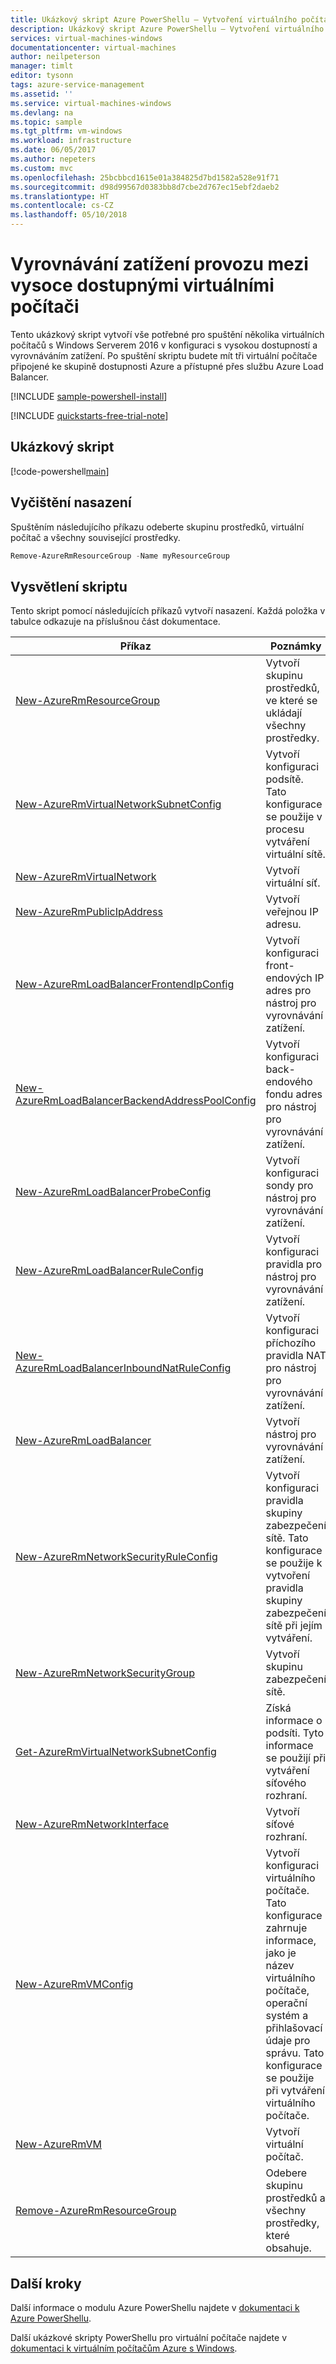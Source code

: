 ```yaml
---
title: Ukázkový skript Azure PowerShellu – Vytvoření virtuálního počítače s Windows a NLB | Microsoft Docs
description: Ukázkový skript Azure PowerShellu – Vytvoření virtuálního počítače s Windows a NLB
services: virtual-machines-windows
documentationcenter: virtual-machines
author: neilpeterson
manager: timlt
editor: tysonn
tags: azure-service-management
ms.assetid: ''
ms.service: virtual-machines-windows
ms.devlang: na
ms.topic: sample
ms.tgt_pltfrm: vm-windows
ms.workload: infrastructure
ms.date: 06/05/2017
ms.author: nepeters
ms.custom: mvc
ms.openlocfilehash: 25bcbbcd1615e01a384825d7bd1582a528e91f71
ms.sourcegitcommit: d98d99567d0383bb8d7cbe2d767ec15ebf2daeb2
ms.translationtype: HT
ms.contentlocale: cs-CZ
ms.lasthandoff: 05/10/2018
---
```

# <a name="load-balance-traffic-between-highly-available-virtual-machines"></a>Vyrovnávání zatížení provozu mezi vysoce dostupnými virtuálními počítači

Tento ukázkový skript vytvoří vše potřebné pro spuštění několika virtuálních počítačů s Windows Serverem 2016 v konfiguraci s vysokou dostupností a vyrovnáváním zatížení. Po spuštění skriptu budete mít tři virtuální počítače připojené ke skupině dostupnosti Azure a přístupné přes službu Azure Load Balancer.

[!INCLUDE [sample-powershell-install](../../../includes/sample-powershell-install-no-ssh.md)]

[!INCLUDE [quickstarts-free-trial-note](../../../includes/quickstarts-free-trial-note.md)]

## <a name="sample-script"></a>Ukázkový skript

[!code-powershell[main](../../../powershell_scripts/virtual-machine/create-vm-nlb/create-vm-nlb.ps1 "Create VM NLB")]

## <a name="clean-up-deployment"></a>Vyčištění nasazení 

Spuštěním následujícího příkazu odeberte skupinu prostředků, virtuální počítač a všechny související prostředky.

```powershell
Remove-AzureRmResourceGroup -Name myResourceGroup
```

## <a name="script-explanation"></a>Vysvětlení skriptu

Tento skript pomocí následujících příkazů vytvoří nasazení. Každá položka v tabulce odkazuje na příslušnou část dokumentace.

| Příkaz | Poznámky |
|---|---|
| [New-AzureRmResourceGroup](/powershell/module/azurerm.resources/new-azurermresourcegroup) | Vytvoří skupinu prostředků, ve které se ukládají všechny prostředky. |
| [New-AzureRmVirtualNetworkSubnetConfig](/powershell/module/azurerm.network/new-azurermvirtualnetworksubnetconfig) | Vytvoří konfiguraci podsítě. Tato konfigurace se použije v procesu vytváření virtuální sítě. |
| [New-AzureRmVirtualNetwork](/powershell/module/azurerm.network/new-azurermvirtualnetwork) | Vytvoří virtuální síť. |
| [New-AzureRmPublicIpAddress](/powershell/module/azurerm.network/new-azurermpublicipaddress) | Vytvoří veřejnou IP adresu. |
| [New-AzureRmLoadBalancerFrontendIpConfig](/powershell/module/azurerm.network/new-azurermloadbalancerfrontendipconfig) | Vytvoří konfiguraci front-endových IP adres pro nástroj pro vyrovnávání zatížení. |
| [New-AzureRmLoadBalancerBackendAddressPoolConfig](/powershell/module/azurerm.network/new-azurermloadbalancerbackendaddresspoolconfig) | Vytvoří konfiguraci back-endového fondu adres pro nástroj pro vyrovnávání zatížení. |
| [New-AzureRmLoadBalancerProbeConfig](/powershell/module/azurerm.network/new-azurermloadbalancerprobeconfig) | Vytvoří konfiguraci sondy pro nástroj pro vyrovnávání zatížení. |
| [New-AzureRmLoadBalancerRuleConfig](/powershell/module/azurerm.network/new-azurermloadbalancerruleconfig) | Vytvoří konfiguraci pravidla pro nástroj pro vyrovnávání zatížení. |
| [New-AzureRmLoadBalancerInboundNatRuleConfig](/powershell/module/azurerm.network/new-azurermloadbalancerinboundnatruleconfig) | Vytvoří konfiguraci příchozího pravidla NAT pro nástroj pro vyrovnávání zatížení. |
| [New-AzureRmLoadBalancer](/powershell/module/azurerm.network/new-azurermloadbalancer) | Vytvoří nástroj pro vyrovnávání zatížení. |
| [New-AzureRmNetworkSecurityRuleConfig](/powershell/module/azurerm.network/new-azurermnetworksecurityruleconfig) | Vytvoří konfiguraci pravidla skupiny zabezpečení sítě. Tato konfigurace se použije k vytvoření pravidla skupiny zabezpečení sítě při jejím vytváření. |
| [New-AzureRmNetworkSecurityGroup](/powershell/module/azurerm.network/new-azurermnetworksecuritygroup) | Vytvoří skupinu zabezpečení sítě. |
| [Get-AzureRmVirtualNetworkSubnetConfig](/powershell/module/azurerm.network/get-azurermvirtualnetworksubnetconfig) | Získá informace o podsíti. Tyto informace se použijí při vytváření síťového rozhraní. |
| [New-AzureRmNetworkInterface](/powershell/module/azurerm.network/new-azurermnetworkinterface) | Vytvoří síťové rozhraní. |
| [New-AzureRmVMConfig](/powershell/module/azurerm.compute/new-azurermvmconfig) | Vytvoří konfiguraci virtuálního počítače. Tato konfigurace zahrnuje informace, jako je název virtuálního počítače, operační systém a přihlašovací údaje pro správu. Tato konfigurace se použije při vytváření virtuálního počítače. |
| [New-AzureRmVM](/powershell/module/azurerm.compute/new-azurermvm) | Vytvoří virtuální počítač. |
|[Remove-AzureRmResourceGroup](/powershell/module/azurerm.resources/remove-azurermresourcegroup) | Odebere skupinu prostředků a všechny prostředky, které obsahuje. |

## <a name="next-steps"></a>Další kroky

Další informace o modulu Azure PowerShellu najdete v [dokumentaci k Azure PowerShellu](/powershell/azure/overview).

Další ukázkové skripty PowerShellu pro virtuální počítače najdete v [dokumentaci k virtuálním počítačům Azure s Windows](../windows/powershell-samples.md?toc=%2fazure%2fvirtual-machines%2fwindows%2ftoc.json).
